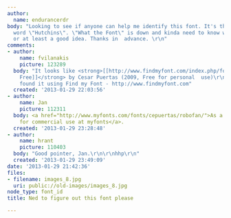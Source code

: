 ```yaml
---
author:
  name: endurancerdr
body: "Looking to see if anyone can help me identify this font. It's the font in the
  word \"Hutchins\". \"What the Font\" is down and kinda need to know what this is
  or at least a good idea. Thanks in  advance. \r\n"
comments:
- author:
    name: fvilanakis
    picture: 123289
  body: "It looks like <strong>[[http://www.findmyfont.com/index.php/fonts/font-preview?fset=Dafont-2&ffam=Robofan%20Free%20-%20Regular&fid=734af652b371b85c2babba2ff575bb74&fsize=60&text=HUTCHINS%20ROOFING&fit=1|Robofan
    Free]]</strong> by Cesar Puertas (2009, Free for personal  use)\r\n\r\n-----------------------------------------------\r\nI
    found it using Find my Font - http://www.findmyfont.com"
  created: '2013-01-29 22:03:56'
- author:
    name: Jan
    picture: 112311
  body: <a href="http://www.myfonts.com/fonts/cepuertas/robofan/">As a whole family
    for commercial use at myfonts</a>.
  created: '2013-01-29 23:28:48'
- author:
    name: hrant
    picture: 110403
  body: "Good pointer, Jan.\r\n\r\nhhp\r\n"
  created: '2013-01-29 23:49:09'
date: '2013-01-29 21:42:36'
files:
- filename: images_8.jpg
  uri: public://old-images/images_8.jpg
node_type: font_id
title: Ned to figure out this font please

---
```

